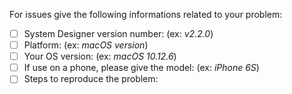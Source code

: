 For issues give the following informations related to your problem: 

- [ ] System Designer version number: (ex: *v2.2.0*)
- [ ] Platform: (ex: *macOS version*)
- [ ] Your OS version: (ex: *macOS 10.12.6*)
- [ ] If use on a phone, please give the model: (ex: *iPhone 6S*)
- [ ] Steps to reproduce the problem: